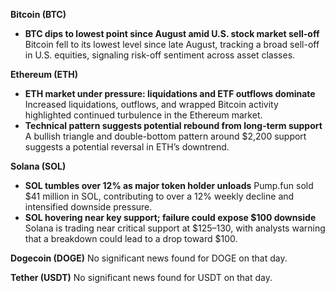 **Bitcoin (BTC)**

- **BTC dips to lowest point since August amid U.S. stock market sell-off**
   Bitcoin fell to its lowest level since late August, tracking a broad sell-off in U.S. equities, signaling risk-off sentiment across asset classes.

**Ethereum (ETH)**

- **ETH market under pressure: liquidations and ETF outflows dominate**
   Increased liquidations, outflows, and wrapped Bitcoin activity highlighted continued turbulence in the Ethereum market.
- **Technical pattern suggests potential rebound from long-term support**
   A bullish triangle and double-bottom pattern around $2,200 support suggests a potential reversal in ETH’s downtrend.

**Solana (SOL)**

- **SOL tumbles over 12% as major token holder unloads**
   Pump.fun sold $41 million in SOL, contributing to over a 12% weekly decline and intensified downside pressure.
- **SOL hovering near key support; failure could expose $100 downside**
   Solana is trading near critical support at $125–130, with analysts warning that a breakdown could lead to a drop toward $100.

**Dogecoin (DOGE)**
 No significant news found for DOGE on that day.

**Tether (USDT)**
 No significant news found for USDT on that day.